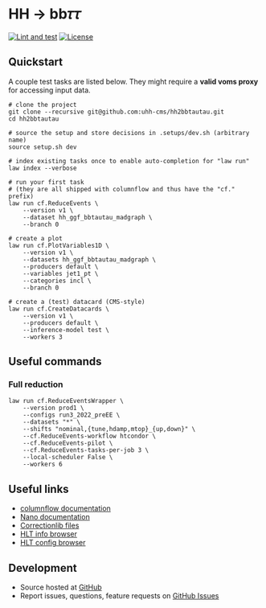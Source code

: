 # HH → bb𝜏𝜏

[![Lint and test](https://github.com/uhh-cms/hh2bbtautau/actions/workflows/lint_and_test.yaml/badge.svg)](https://github.com/uhh-cms/hh2bbtautau/actions/workflows/lint_and_test.yaml)
[![License](https://img.shields.io/github/license/uhh-cms/hh2bbtautau.svg)](https://github.com/uhh-cms/hh2bbtautau/blob/master/LICENSE)

## Quickstart

A couple test tasks are listed below.
They might require a **valid voms proxy** for accessing input data.

```shell
# clone the project
git clone --recursive git@github.com:uhh-cms/hh2bbtautau.git
cd hh2bbtautau

# source the setup and store decisions in .setups/dev.sh (arbitrary name)
source setup.sh dev

# index existing tasks once to enable auto-completion for "law run"
law index --verbose

# run your first task
# (they are all shipped with columnflow and thus have the "cf." prefix)
law run cf.ReduceEvents \
    --version v1 \
    --dataset hh_ggf_bbtautau_madgraph \
    --branch 0

# create a plot
law run cf.PlotVariables1D \
    --version v1 \
    --datasets hh_ggf_bbtautau_madgraph \
    --producers default \
    --variables jet1_pt \
    --categories incl \
    --branch 0

# create a (test) datacard (CMS-style)
law run cf.CreateDatacards \
    --version v1 \
    --producers default \
    --inference-model test \
    --workers 3
```

## Useful commands

### Full reduction

```shell
law run cf.ReduceEventsWrapper \
    --version prod1 \
    --configs run3_2022_preEE \
    --datasets "*" \
    --shifts "nominal,{tune,hdamp,mtop}_{up,down}" \
    --cf.ReduceEvents-workflow htcondor \
    --cf.ReduceEvents-pilot \
    --cf.ReduceEvents-tasks-per-job 3 \
    --local-scheduler False \
    --workers 6
```

## Useful links

- [columnflow documentation](https://columnflow.readthedocs.io/en/latest/index.html)
- [Nano documentation](https://gitlab.cern.ch/cms-nanoAOD/nanoaod-doc)
- [Correctionlib files](https://gitlab.cern.ch/cms-nanoAOD/jsonpog-integration)
- [HLT info browser](https://cmshltinfo.app.cern.ch/path/HLT_MediumChargedIsoPFTau180HighPtRelaxedIso_Trk50_eta2p1_v)
- [HLT config browser](https://cmshltcfg.app.cern.ch/open?db=online&cfg=%2Fcdaq%2Fphysics%2FRun2018%2F2e34%2Fv2.1.5%2FHLT%2FV2)

## Development

- Source hosted at [GitHub](https://github.com/uhh-cms/hh2bbtautau)
- Report issues, questions, feature requests on [GitHub Issues](https://github.com/uhh-cms/hh2bbtautau/issues)

